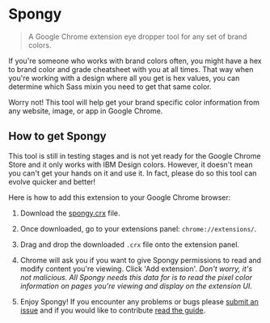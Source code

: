 # Spongy

> A Google Chrome extension eye dropper tool for any set of brand colors.

If you're someone who works with brand colors often, you might have a hex to brand color and grade cheatsheet with you at all times. That way when you're working with a design where all you get is hex values, you can determine which Sass mixin you need to get that same color.

Worry not! This tool will help get your brand specific color information from any website, image, or app in Google Chrome.

## How to get Spongy
This tool is still in testing stages and is not yet ready for the Google Chrome Store and it only works with IBM Design colors. However, it doesn't mean you can't get your hands on it and use it. In fact, please do so this tool can evolve quicker and better!

Here is how to add this extension to your Google Chrome browser:

1. Download the [spongy.crx](https://github.com/IBM-Design/spongy/blob/master/spongy.crx?raw=true) file.

2. Once downloaded, go to your extensions panel: `chrome://extensions/`.

3. Drag and drop the downloaded `.crx` file onto the extension panel.

4. Chrome will ask you if you want to give Spongy permissions to read and modify content you're viewing. Click 'Add extension'. _Don't worry, it's not malicious. All Spongy needs this data for is to read the pixel color information on pages you're viewing and display on the extension UI._

5. Enjoy Spongy! If you encounter any problems or bugs please [submit an issue](https://github.com/IBM-Design/spongy/issues) and if you would like to contribute [read the guide](https://github.com/IBM-Design/spongy/blob/master/CONTRIBUTING.md).
